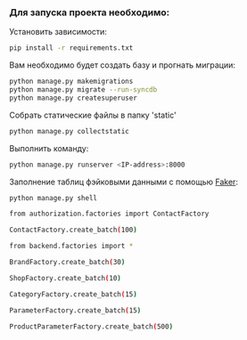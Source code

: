 ### Для запуска проекта необходимо:

Установить зависимости:

```bash
pip install -r requirements.txt
```

Вам необходимо будет создать базу и прогнать миграции:

```bash
python manage.py makemigrations
python manage.py migrate --run-syncdb 
python manage.py createsuperuser
```

Собрать статические файлы в папку 'static'
```bash
python manage.py collectstatic
```
Выполнить команду:

```bash
python manage.py runserver <IP-address>:8000
```


Заполнение таблиц фэйковыми данными с помощью [Faker](https://faker.readthedocs.io/en/master/index.html):
```bash
python manage.py shell  
```
```bash
from authorization.factories import ContactFactory

ContactFactory.create_batch(100)
```
```bash
from backend.factories import *

BrandFactory.create_batch(30)

ShopFactory.create_batch(10)

CategoryFactory.create_batch(15)

ParameterFactory.create_batch(15)

ProductParameterFactory.create_batch(500)
```
